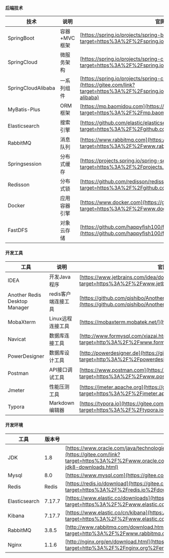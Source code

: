 **后端技术**

| 技术               | 说明         | 官网                                                         |
| ------------------ | ------------ | ------------------------------------------------------------ |
| SpringBoot         | 容器+MVC框架 | [https://spring.io/projects/spring-boot](https://gitee.com/link?target=https%3A%2F%2Fspring.io%2Fprojects%2Fspring-boot) |
| SpringCloud        | 微服务架构   | [https://spring.io/projects/spring-cloud](https://gitee.com/link?target=https%3A%2F%2Fspring.io%2Fprojects%2Fspring-cloud) |
| SpringCloudAlibaba | 一系列组件   | [https://spring.io/projects/spring-cloud-alibaba](https://gitee.com/link?target=https%3A%2F%2Fspring.io%2Fprojects%2Fspring-cloud-alibaba) |
| MyBatis-Plus       | ORM框架      | [https://mp.baomidou.com](https://gitee.com/link?target=https%3A%2F%2Fmp.baomidou.com) |
| Elasticsearch      | 搜索引擎     | [https://github.com/elastic/elasticsearch](https://gitee.com/link?target=https%3A%2F%2Fgithub.com%2Felastic%2Felasticsearch) |
| RabbitMQ           | 消息队列     | [https://www.rabbitmq.com](https://gitee.com/link?target=https%3A%2F%2Fwww.rabbitmq.com) |
| Springsession      | 分布式缓存   | [https://projects.spring.io/spring-session](https://gitee.com/link?target=https%3A%2F%2Fprojects.spring.io%2Fspring-session) |
| Redisson           | 分布式锁     | [https://github.com/redisson/redisson](https://gitee.com/link?target=https%3A%2F%2Fgithub.com%2Fredisson%2Fredisson) |
| Docker             | 应用容器引擎 | [https://www.docker.com](https://gitee.com/link?target=https%3A%2F%2Fwww.docker.com) |
| FastDFS            | 对象云存储   | [https://github.com/happyfish100/fastdfs](https://github.com/happyfish100/fastdfs) |

#### 开发工具

| 工具                          | 说明                | 官网                                                         |
| ----------------------------- | ------------------- | ------------------------------------------------------------ |
| IDEA                          | 开发Java程序        | [https://www.jetbrains.com/idea/download](https://gitee.com/link?target=https%3A%2F%2Fwww.jetbrains.com%2Fidea%2Fdownload) |
| Another Redis Desktop Manager | redis客户端连接工具 | [https://github.com/qishibo/AnotherRedisDesktopManager](https://github.com/qishibo/AnotherRedisDesktopManager) |
| MobaXterm                     | Linux远程连接工具   | [https://mobaxterm.mobatek.net/](https://mobaxterm.mobatek.net/) |
| Navicat                       | 数据库连接工具      | [http://www.formysql.com/xiazai.html](https://gitee.com/link?target=http%3A%2F%2Fwww.formysql.com%2Fxiazai.html) |
| PowerDesigner                 | 数据库设计工具      | [http://powerdesigner.de](https://gitee.com/link?target=http%3A%2F%2Fpowerdesigner.de) |
| Postman                       | API接口调试工具     | [https://www.postman.com](https://gitee.com/link?target=https%3A%2F%2Fwww.postman.com) |
| Jmeter                        | 性能压测工具        | [https://jmeter.apache.org](https://gitee.com/link?target=https%3A%2F%2Fjmeter.apache.org) |
| Typora                        | Markdown编辑器      | [https://typora.io](https://gitee.com/link?target=https%3A%2F%2Ftypora.io) |

#### 开发环境

| 工具          | 版本号 | 下载                                                         |
| ------------- | ------ | ------------------------------------------------------------ |
| JDK           | 1.8    | [https://www.oracle.com/java/technologies/javase/javase-jdk8-downloads.html](https://gitee.com/link?target=https%3A%2F%2Fwww.oracle.com%2Fjava%2Ftechnologies%2Fjavase%2Fjavase-jdk8-downloads.html) |
| Mysql         | 8.0    | [https://www.mysql.com](https://gitee.com/link?target=https%3A%2F%2Fwww.mysql.com) |
| Redis         | Redis  | [https://redis.io/download](https://gitee.com/link?target=https%3A%2F%2Fredis.io%2Fdownload) |
| Elasticsearch | 7.17.7 | [https://www.elastic.co/downloads](https://gitee.com/link?target=https%3A%2F%2Fwww.elastic.co%2Fdownloads) |
| Kibana        | 7.17.7 | [https://www.elastic.co/cn/kibana](https://gitee.com/link?target=https%3A%2F%2Fwww.elastic.co%2Fcn%2Fkibana) |
| RabbitMQ      | 3.8.5  | [http://www.rabbitmq.com/download.html](https://gitee.com/link?target=http%3A%2F%2Fwww.rabbitmq.com%2Fdownload.html) |
| Nginx         | 1.1.6  | [http://nginx.org/en/download.html](https://gitee.com/link?target=http%3A%2F%2Fnginx.org%2Fen%2Fdownload.html) |